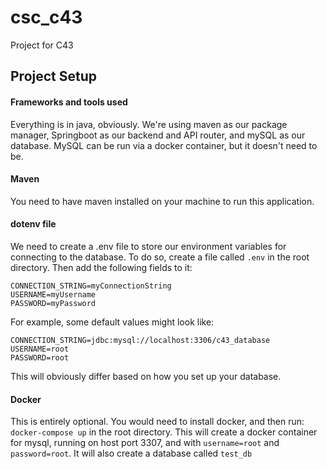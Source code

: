# csc_c43
Project for C43

## Project Setup

#### Frameworks and tools used
Everything is in java, obviously. We're using maven as our package manager,
Springboot as our backend and API router, and mySQL as our database. MySQL can be run
via a docker container, but it doesn't need to be.


#### Maven 
You need to have maven installed on your machine to run this application. 


#### dotenv file
We need to create a .env file to store our environment variables for connecting to the database.
To do so, create a file called `.env` in the root directory. Then add the following fields to it:
```dotenv
CONNECTION_STRING=myConnectionString
USERNAME=myUsername
PASSWORD=myPassword
```
For example, some default values might look like:
```dotenv
CONNECTION_STRING=jdbc:mysql://localhost:3306/c43_database
USERNAME=root
PASSWORD=root
```
This will obviously differ based on how you set up your database.

#### Docker
This is entirely optional. You would need to install docker, and then run:
`docker-compose up` in the root directory. This will create a docker container for mysql,
running on host port 3307, and with `username=root` and `password=root`. It will also create a database
called `test_db`